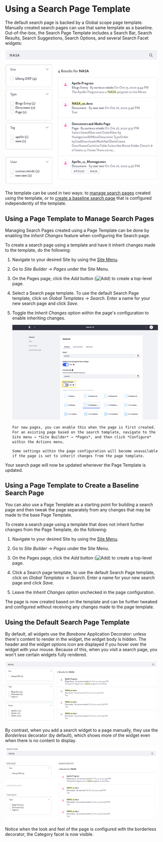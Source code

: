 # Using a Search Page Template

The default search page is backed by a Global scope page template. Manually created search pages can use that same template as a baseline. Out-of-the-box, the Search Page Template includes a Search Bar, Search Results, Search Suggestions, Search Options, and several Search Facet widgets:

![The Search Page template gets you up and running.](./using-a-search-page-template/images/01.png)

The template can be used in two ways: to [manage search pages](#using-a-page-template-to-manage-search-pages) created using the template, or to [create a baseline search page](#using-a-page-template-to-create-a-baseline-search-page) that is configured independently of the template.

## Using a Page Template to Manage Search Pages

Managing Search Pages created using a Page Template can be done by enabling the *Inherit Changes* feature when configuring the Search page.

To create a search page using a template and have it inherit changes made to the template, do the following:

1. Navigate to your desired Site by using the [Site Menu](../../../getting-started/navigating-dxp.md#site-menu).

1. Go to *Site Builder* &rarr; *Pages* under the Site Menu.

1. On the Pages page, click the *Add* button (![Add](../../../images/icon-add.png)) to create a top-level page.

1. Select a Search page template. To use the default Search Page template, click on *Global Templates* &rarr; *Search*. Enter a name for your new search page and click *Save*.

1. Toggle the _Inherit Changes_ option within the page's configuration to enable inheriting changes.

    ![Click Inherit Changes to enable this feature.](./using-a-search-page-template/images/02.png)

    ```{tip}
    For new pages, you can enable this when the page is first created. For an existing page based on the search template, navigate to the Site menu → *Site Builder* → *Pages*, and then click *Configure* within the Actions menu.
    ```

    ```{warning}
    Some settings within the page configuration will become unavailable if the page is set to inherit changes from the page template.
    ```

Your search page will now be updated whenever the Page Template is updated.

## Using a Page Template to Create a Baseline Search Page

You can also use a Page Template as a starting point for building a search page and then tweak the page separately from any changes that may be made to the base Page Template.

To create a search page using a template that does not inherit further changes from the Page Template, do the following:

1. Navigate to your desired Site by using the [Site Menu](../../../getting-started/navigating-dxp.md#site-menu).

1. Go to *Site Builder* &rarr; *Pages* under the Site Menu.

1. On the Pages page, click the *Add* button (![Add](../../../images/icon-add.png)) to create a top-level page.

1. Click a Search page template, to use the default Search Page template, click on *Global Templates* &rarr; *Search*. Enter a name for your new search page and click *Save*.

1. Leave the _Inherit Changes_ option unchecked in the page configuration.

The page is now created based on the template and can be further tweaked and configured without receiving any changes made to the page template.

## Using the Default Search Page Template

By default, all widgets use the _Barebone_ Application Decorator: unless there's content to render in the widget, the widget body is hidden. The header and the widget options icon are displayed if you hover over the widget with your mouse. Because of this, when you visit a search page, you won't see certain widgets fully rendered.

![Search page with barebone look and feel.](./using-a-search-page-template/images/03.png)

By contrast, when you add a search widget to a page manually, they use the _Borderless_ decorator (by default), which shows more of the widget even when there is no content to display.

![Search page with borderless look and feel.](./using-a-search-page-template/images/04.png)

Notice when the look and feel of the page is configured with the borderless decorator, the Category facet is now visible.